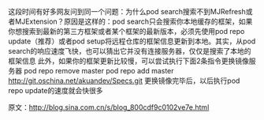 这段时间有好多网友问到同一个问题：为什么pod search搜索不到MJRefresh或者MJExtension？原因是这样的：pod search只会搜索你本地缓存的框架，如果你想搜索到最新的第三方框架或者某个框架的最新版本，必须先使用pod repo update（推荐）或者pod setup将远程仓库的框架信息更新到本地。其实，从pod search的响应速度飞快，也可以猜出它并没有连接服务器，仅仅是搜索了本地的框架信息
    此外，如果你的框架更新比较慢，可以尝试执行下面2条指令更换镜像服务器
pod repo remove master
pod repo add master http://git.oschina.net/akuandev/Specs.git
    更换镜像完毕后，以后执行pod repo update的速度就会快很多

原文：http://blog.sina.com.cn/s/blog_800cdf9c0102ve7e.html
